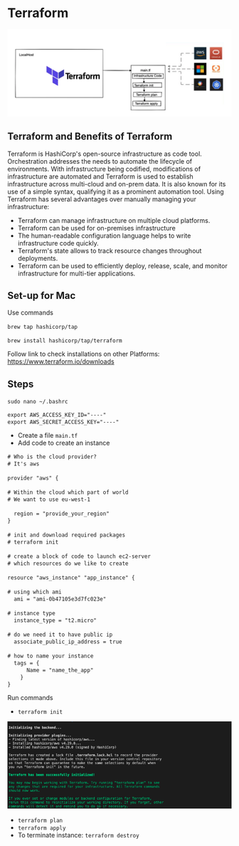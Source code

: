 # Terraform

![](img/Screenshot%202022-09-08%20at%2013.50.26.png)

## Terraform and Benefits of Terraform

Terraform is HashiCorp's open-source infrastructure as code tool. Orchestration addresses the needs to automate the lifecycle of environments. With infrastructure being codified, modifications of infrastructure are automated and Terraform is used to establish infrastructure across multi-cloud and on-prem data. It is also known for its use of a simple syntax, qualifying it as a prominent automation tool. Using Terraform has several advantages over manually managing your infrastructure:

- Terraform can manage infrastructure on multiple cloud platforms.
- Terraform can be used for on-premises infrastructure
- The human-readable configuration language helps to write infrastructure code quickly.
- Terraform's state allows to track resource changes throughout deployments.
- Terraform can be used to efficiently deploy, release, scale, and monitor infrastructure for multi-tier applications.

## Set-up for Mac

Use commands

`brew tap hashicorp/tap`

`brew install hashicorp/tap/terraform`

Follow link to check installations on other Platforms: https://www.terraform.io/downloads

## Steps

`sudo nano ~/.bashrc`

```
export AWS_ACCESS_KEY_ID="----"
export AWS_SECRET_ACCESS_KEY="----"
```

- Create a file `main.tf`
- Add code to create an instance

```t
# Who is the cloud provider?
# It's aws

provider "aws" {

# Within the cloud which part of world
# We want to use eu-west-1

  region = "provide_your_region"
}

# init and download required packages
# terraform init

# create a block of code to launch ec2-server
# which resources do we like to create

resource "aws_instance" "app_instance" {

# using which ami
  ami = "ami-0b47105e3d7fc023e"

# instance type
  instance_type = "t2.micro"

# do we need it to have public ip
  associate_public_ip_address = true

# how to name your instance
  tags = {
      Name = "name_the_app"
    }
}

```

Run commands

- `terraform init`

![](img/Screenshot%202022-09-08%20at%2011.40.28.png)

- `terraform plan`
- `terraform apply`
- To terminate instance: `terraform destroy`
